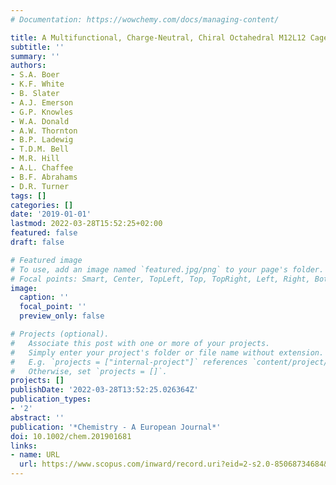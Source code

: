 ```yaml
---
# Documentation: https://wowchemy.com/docs/managing-content/

title: A Multifunctional, Charge-Neutral, Chiral Octahedral M12L12 Cage
subtitle: ''
summary: ''
authors:
- S.A. Boer
- K.F. White
- B. Slater
- A.J. Emerson
- G.P. Knowles
- W.A. Donald
- A.W. Thornton
- B.P. Ladewig
- T.D.M. Bell
- M.R. Hill
- A.L. Chaffee
- B.F. Abrahams
- D.R. Turner
tags: []
categories: []
date: '2019-01-01'
lastmod: 2022-03-28T15:52:25+02:00
featured: false
draft: false

# Featured image
# To use, add an image named `featured.jpg/png` to your page's folder.
# Focal points: Smart, Center, TopLeft, Top, TopRight, Left, Right, BottomLeft, Bottom, BottomRight.
image:
  caption: ''
  focal_point: ''
  preview_only: false

# Projects (optional).
#   Associate this post with one or more of your projects.
#   Simply enter your project's folder or file name without extension.
#   E.g. `projects = ["internal-project"]` references `content/project/deep-learning/index.md`.
#   Otherwise, set `projects = []`.
projects: []
publishDate: '2022-03-28T13:52:25.026364Z'
publication_types:
- '2'
abstract: ''
publication: '*Chemistry - A European Journal*'
doi: 10.1002/chem.201901681
links:
- name: URL
  url: https://www.scopus.com/inward/record.uri?eid=2-s2.0-85068734684&doi=10.1002%2fchem.201901681&partnerID=40&md5=52e482ab0350a5eb0ea46ec701367aba
---
```

